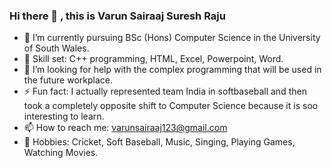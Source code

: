 ### Hi there 👋 , this is Varun Sairaaj Suresh Raju
- 🌱 I’m currently pursuing BSc (Hons) Computer Science in the University of South Wales.
- 🤹 Skill set: C++ programming, HTML, Excel, Powerpoint, Word.
- 🤔 I’m looking for help with the complex programming that will be used in the future workplace.
- ⚡ Fun fact: I actually represented team India in softbaseball and then took a completely opposite shift to Computer Science because it is soo interesting to learn.
- 📫 How to reach me: varunsairaaj123@gmail.com
- 🌱 Hobbies: Cricket, Soft Baseball, Music, Singing, Playing Games, Watching Movies.
<!--
**VarunSairaaj/VarunSairaaj** is a ✨ _special_ ✨ repository because its `README.md` (this file) appears on your GitHub profile.

-->

